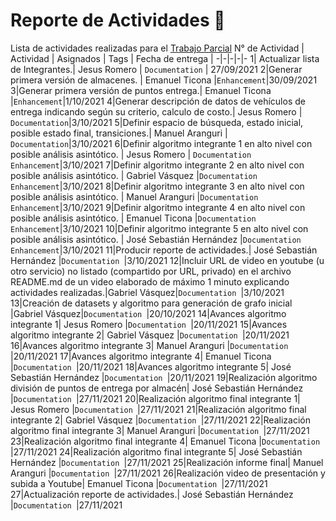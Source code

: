 # Reporte de Actividades 📝
Lista de actividades realizadas para el [Trabajo Parcial](https://github.com/JesusRomeroRivera/cc41-tf-201910711-201910295-201911572-201910149-201914885/milestone/1?closed=1)
N° de Actividad | Actividad | Asignados | Tags | Fecha de entrega | 
-|-|-|-|-
1| Actualizar lista de Integrantes.| Jesus Romero |  `Documentation` | 27/09/2021
2|Generar primera versión de almacenes. | Emanuel Ticona |`Enhancement`|30/09/2021
3|Generar primera versión de puntos entrega.| Emanuel Ticona |`Enhancement`|1/10/2021
4|Generar descripción de datos de vehículos de entrega indicando según su criterio, calculo de costo.| Jesus Romero |  `Documentation`|3/10/2021
5|Definir espacio de búsqueda, estado inicial, posible estado final, transiciones.| Manuel Aranguri |  `Documentation`|3/10/2021
6|Definir algoritmo integrante 1 en alto nivel con posible análisis asintótico. | Jesus Romero | `Documentation Enhancement`|3/10/2021
7|Definir algoritmo integrante 2 en alto nivel con posible análisis asintótico. | Gabriel Vásquez |`Documentation  Enhancement`|3/10/2021
8|Definir algoritmo integrante 3 en alto nivel con posible análisis asintótico. | Manuel Aranguri |`Documentation Enhancement`|3/10/2021
9|Definir algoritmo integrante 4 en alto nivel con posible análisis asintótico. | Emanuel Ticona |`Documentation  Enhancement`|3/10/2021
10|Definir algoritmo integrante 5 en alto nivel con posible análisis asintótico. | José Sebastián Hernández |`Documentation  Enhancement`|3/10/2021
11|Producir reporte de actividades.| José Sebastián Hernández |`Documentation `|3/10/2021
12|Incluir URL de video en youtube (u otro servicio) no listado (compartido por URL, privado) en el archivo README.md de un video elaborado de máximo 1 minuto explicando actividades realizadas.|Gabriel Vásquez|`Documentation `|3/10/2021
13|Creación de datasets y algoritmo para generación de grafo inicial |Gabriel Vásquez|`Documentation `|20/10/2021
14|Avances algoritmo integrante 1| Jesus Romero |`Documentation `|20/11/2021
15|Avances algoritmo integrante 2| Gabriel Vásquez |`Documentation `|20/11/2021
16|Avances algoritmo integrante 3| Manuel Aranguri |`Documentation `|20/11/2021
17|Avances algoritmo integrante 4| Emanuel Ticona |`Documentation `|20/11/2021
18|Avances algoritmo integrante 5| José Sebastián Hernández |`Documentation `|20/11/2021
19|Realización algoritmo división de puntos de entrega por almacén| José Sebastián Hernández |`Documentation `|27/11/2021
20|Realización algoritmo final integrante 1| Jesus Romero |`Documentation `|27/11/2021
21|Realización algoritmo final integrante 2| Gabriel Vásquez |`Documentation `|27/11/2021
22|Realización algoritmo final integrante 3| Manuel Aranguri |`Documentation `|27/11/2021
23|Realización algoritmo final integrante 4| Emanuel Ticona |`Documentation `|27/11/2021
24|Realización algoritmo final integrante 5| José Sebastián Hernández |`Documentation `|27/11/2021
25|Realización informe final| Manuel Aranguri |`Documentation `|27/11/2021
26|Realización video de presentación y subida a Youtube| Emanuel Ticona |`Documentation `|27/11/2021
27|Actualización reporte de actividades.| José Sebastián Hernández |`Documentation `|27/11/2021
